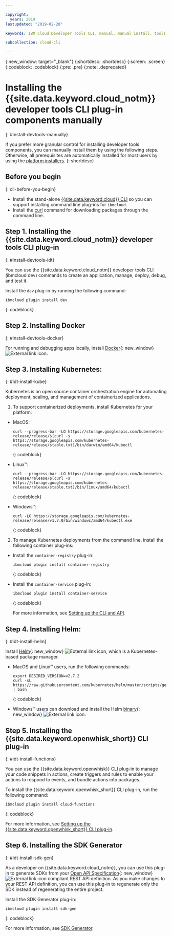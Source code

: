 ```yaml
---

copyright:
  years: 2019
lastupdated: "2019-02-28"

keywords: IBM Cloud Developer Tools CLI, manual, manual install, tools, components, developer tools, ibmcloud cli, ibmcloud, ibmcloud dev, cli, plugin, plug-in, command line, command-line, developer tools, kubernetes, kubectl

subcollection: cloud-cli

---
```


{:new_window: target="_blank"}
{:shortdesc: .shortdesc}
{:screen: .screen}
{:codeblock: .codeblock}
{:pre: .pre}
{:note: .deprecated}

# Installing the {{site.data.keyword.cloud_notm}} developer tools CLI plug-in components manually
{: #install-devtools-manually}

If you prefer more granular control for installing developer tools components, you can manually install them by using the following steps. Otherwise, all prerequisites are automatically installed for most users by using the [platform installers](/docs/cli?topic=cloud-cli-ibmcloud-cli#step1-install-idt).
{: shortdesc}

## Before you begin
{: cli-before-you-begin}

* Install the stand-alone [{{site.data.keyword.cloud}} CLI](/docs/cli?topic=cloud-cli-install-ibmcloud-cli#install-ibmcloud-cli) so you can support installing command line plug-ins for `ibmcloud`.
* Install the [curl](https://curl.haxx.se/download.html) command for downloading packages through the command line.

## Step 1. Installing the {{site.data.keyword.cloud_notm}} developer tools CLI plug-in
{: #install-devtools-idt}

You can use the {{site.data.keyword.cloud_notm}} developer tools CLI (ibmcloud dev) commands to create an application, manage, deploy, debug, and test it.

Install the `dev` plug-in by running the following command: 
```
ibmcloud plugin install dev
```
{: codeblock}

## Step 2. Installing Docker
{: #install-devtools-docker}

For running and debugging apps locally, install [Docker](https://www.docker.com/get-docker){: new_window} ![External link icon](../icons/launch-glyph.svg "External link icon").

## Step 3. Installing Kubernetes:
{: #idt-install-kube}

Kubernetes is an open source container orchestration engine for automating deployment, scaling, and management of containerized applications.

1. To support containerized deployments, install Kubernetes for your platform:
  * MacOS:
    ```
    curl --progress-bar -LO https://storage.googleapis.com/kubernetes-release/release/$(curl -s https://storage.googleapis.com/kubernetes-release/release/stable.txt)/bin/darwin/amd64/kubectl
    ```
    {: codeblock}

  * Linux&trade;:
    ```
    curl --progress-bar -LO https://storage.googleapis.com/kubernetes-release/release/$(curl -s https://storage.googleapis.com/kubernetes-release/release/stable.txt)/bin/linux/amd64/kubectl
    ```
    {: codeblock}

  * Windows&trade;:
    ```
    curl -LO https://storage.googleapis.com/kubernetes-release/release/v1.7.0/bin/windows/amd64/kubectl.exe
    ```
    {: codeblock}

2. To manage Kubernetes deployments from the command line, install the following container plug-ins:

  * Install the `container-registry` plug-in:
    ```
    ibmcloud plugin install container-registry
    ```
    {: codeblock}

  * Install the `container-service` plug-in:
    ```
    ibmcloud plugin install container-service
    ```
    {: codeblock}

    For more information, see [Setting up the CLI and API](/docs/containers/cs_cli_install.html#cs_cli_install).

## Step 4. Installing Helm:
{: #idt-install-helm}

Install [Helm](https://helm.sh/docs/){: new_window} ![External link icon](../icons/launch-glyph.svg "External link icon"), which is a Kubernetes-based package manager.

* MacOS and Linux&trade; users, run the following commands:
  ```
  export DESIRED_VERSION=v2.7.2
  curl -sL https://raw.githubusercontent.com/kubernetes/helm/master/scripts/get | bash
  ```
  {: codeblock}

* Windows&trade; users can download and install the Helm [binary](https://github.com/kubernetes/helm/releases/tag/v2.7.2){: new_window} ![External link icon](../icons/launch-glyph.svg "External link icon").

## Step 5. Installing the {{site.data.keyword.openwhisk_short}} CLI plug-in
{: #idt-install-functions}

You can use the {{site.data.keyword.openwhisk}} CLI plug-in to manage your code snippets in actions, create triggers and rules to enable your actions to respond to events, and bundle actions into packages.

To install the {{site.data.keyword.openwhisk_short}} CLI plug-in, run the following command:
```
ibmcloud plugin install cloud-functions
```
{: codeblock}

For more information, see [Setting up the {{site.data.keyword.openwhisk_short}} CLI plug-in](/docs/openwhisk/bluemix_cli.html#cloudfunctions_cli).

## Step 6. Installing the SDK Generator
{: #idt-install-sdk-gen}

As a developer on {{site.data.keyword.cloud_notm}}, you can use this plug-in to generate SDKs from your [Open API Specification](https://www.openapis.org/){: new_window} ![External link icon](../icons/launch-glyph.svg "External link icon") compliant REST API definition. As you make changes to your REST API definition, you can use this plug-in to regenerate only the SDK instead of regenerating the entire project.

Install the SDK Generator plug-in:
```
ibmcloud plugin install sdk-gen
```
{: codeblock}

For more information, see [SDK Generator](/docs/cli/sdk/index.html#sdk-cli).
